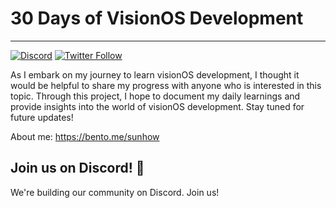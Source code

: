 # 30 Days of VisionOS Development
----
[![Discord](https://img.shields.io/discord/844965259462311966?label=Join%20our%20Discord)](https://discord.gg/h2z5rppzz9)
[![Twitter Follow](https://img.shields.io/twitter/follow/Feversun)](https://twitter.com/Feversun)

As I embark on my journey to learn visionOS development, I thought it would be helpful to share my progress with anyone who is interested in this topic. Through this project, I hope to document my daily learnings and provide insights into the world of visionOS development. Stay tuned for future updates!

About me: https://bento.me/sunhow

## Join us on Discord! 💬
We're building our community on Discord. Join us!
